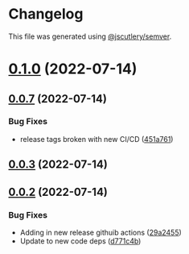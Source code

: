 # Changelog

This file was generated using [@jscutlery/semver](https://github.com/jscutlery/semver).

# [0.1.0](https://github.com/anatine/zod-plugins/compare/graphql-codegen-zod-0.0.7...graphql-codegen-zod-0.1.0) (2022-07-14)



## [0.0.7](https://github.com/anatine/zod-plugins/compare/graphql-codegen-zod-0.0.6...graphql-codegen-zod-0.0.7) (2022-07-14)


### Bug Fixes

* release tags broken with new CI/CD ([451a761](https://github.com/anatine/zod-plugins/commit/451a7614564fa214a5a39137ac8c38beacfcf970))



## [0.0.3](https://github.com/anatine/zod-plugins/compare/graphql-codegen-zod-0.0.2...graphql-codegen-zod-0.0.3) (2022-07-14)

## [0.0.2](https://github.com/anatine/zod-plugins/compare/graphql-codegen-zod-0.0.1...graphql-codegen-zod-0.0.2) (2022-07-14)

### Bug Fixes

* Adding in new release githuib actions ([29a2455](https://github.com/anatine/zod-plugins/commit/29a2455161f7021df9f933d0d8b200a08fe31fde))
* Update to new code deps ([d771c4b](https://github.com/anatine/zod-plugins/commit/d771c4b2b026635a6704eeb1fca80dd2f2e5e8e8))
